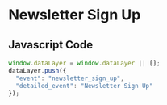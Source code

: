 # Newsletter Sign Up

### 

## Javascript Code
```js
window.dataLayer = window.dataLayer || [];
dataLayer.push({
  "event": "newsletter_sign_up",
  "detailed_event": "Newsletter Sign Up"
});
```








